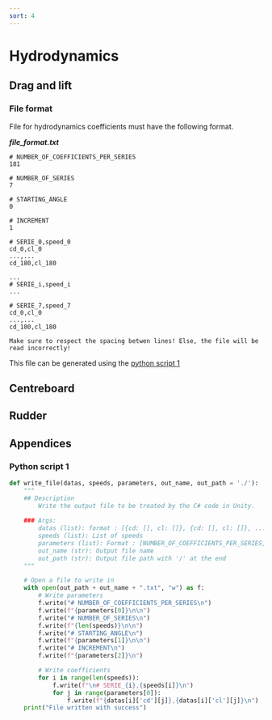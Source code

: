 ```yaml
---
sort: 4
---
```


# Hydrodynamics

## Drag and lift


### File format

File for hydrodynamics coefficients must have the following format.

***file_format.txt***
```
# NUMBER_OF_COEFFICIENTS_PER_SERIES
181

# NUMBER_OF_SERIES
7

# STARTING_ANGLE
0

# INCREMENT
1

# SERIE_0,speed_0
cd_0,cl_0
...,...
cd_180,cl_180

...
# SERIE_i,speed_i
...

# SERIE_7,speed_7
cd_0,cl_0
...,...
cd_180,cl_180
```

```warning
Make sure to respect the spacing betwen lines! Else, the file will be read incorrectly!
```

This file can be generated using the [python script 1](#python-script-1)

## Centreboard


## Rudder


## Appendices

### Python script 1

```python
def write_file(datas, speeds, parameters, out_name, out_path = './'):
    """
    ## Description
        Write the output file to be treated by the C# code in Unity.        
    
    ### Args:
        datas (list): format : [{cd: [], cl: []}, {cd: [], cl: []}, ...]
        speeds (list): List of speeds
        parameters (list): Format : [NUMBER_OF_COEFFICIENTS_PER_SERIES, STARTING_ANGLE, INCREMENT]
        out_name (str): Output file name
        out_path (str): Output file path with '/' at the end
    """

    # Open a file to write in
    with open(out_path + out_name + ".txt", "w") as f:
        # Write parameters
        f.write("# NUMBER_OF_COEFFICIENTS_PER_SERIES\n")
        f.write(f"{parameters[0]}\n\n")
        f.write("# NUMBER_OF_SERIES\n")
        f.write(f"{len(speeds)}\n\n")
        f.write("# STARTING_ANGLE\n")
        f.write(f"{parameters[1]}\n\n")
        f.write("# INCREMENT\n")
        f.write(f"{parameters[2]}\n")

        # Write coefficients
        for i in range(len(speeds)):
            f.write(f"\n# SERIE_{i},{speeds[i]}\n")
            for j in range(parameters[0]):
                f.write(f"{datas[i]['cd'][j]},{datas[i]['cl'][j]}\n")
    print("File written with success")
```
